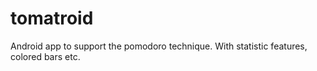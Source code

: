 tomatroid
=========

Android app to support the pomodoro technique. With statistic features, colored bars etc.